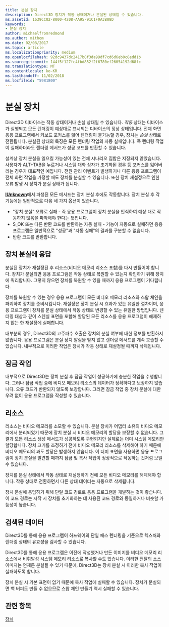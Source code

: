 ```yaml
---
title: 분실 장치
description: Direct3D 장치가 작동 상태이거나 분실된 상태일 수 있습니다.
ms.assetid: 1639CC02-8000-4208-AA95-91C1F0A3B08D
keywords:
- 분실 장치
author: michaelfromredmond
ms.author: mithom
ms.date: 02/08/2017
ms.topic: article
ms.localizationpriority: medium
ms.openlocfilehash: 92dc9437dc2417b8f3da99df7cd6d6eb0c8edd1b
ms.sourcegitcommit: 144f5f127fc4fbd852f2f6780ef26054192d68fc
ms.translationtype: MT
ms.contentlocale: ko-KR
ms.lasthandoff: 11/02/2018
ms.locfileid: "5981800"
---
```

# <a name="lost-devices"></a>분실 장치


Direct3D 디바이스는 작동 상태이거나 손실 상태일 수 있습니다. *작동* 상태는 디바이스가 실행되고 모든 렌더링이 예상대로 표시되는 디바이스의 정상 상태입니다. 전체 화면 응용 프로그램에서 키보드 포커스를 잃어 렌더링이 불가능할 경우, 장치는 *손실* 상태로 전환됩니다. 분실된 상태의 특징은 모든 렌더링 작업의 자동 실패입니다. 즉 렌더링 작업이 실패하더라도 렌더링 메서드가 성공 코드를 반환할 수 있습니다.

설계상 장치 분실을 일으킬 가능성이 있는 전체 시나리오 집합은 지정되지 않았습니다. 사용자가 ALT+TAB을 누르거나 시스템 대화 상자가 초기화된 경우 등 포커스를 잃어버리는 경우가 대표적인 예입니다. 전원 관리 이벤트가 발생하거나 다른 응용 프로그램이 전체 화면 작업을 가정할 때도 장치를 분실할 수 있습니다. 또한 장치 재설정으로 인한 오류 발생 시 장치가 분실 상태가 됩니다.

[**IUnknown**](https://msdn.microsoft.com/library/windows/desktop/ms680509)에서 파생된 모든 메서드는 장치 분실 후에도 작동합니다. 장치 분실 후 각 기능에는 일반적으로 다음 세 가지 옵션이 있습니다.

-   "장치 분실" 오류로 실패 - 즉 응용 프로그램이 장치 분실을 인식하여 예상 대로 작동하지 않음을 파악해야 한다는 뜻입니다.
-   S\_OK 또는 다른 반환 코드를 반환하는 자동 실패 - 기능이 자동으로 실패하면 응용 프로그램은 일반적으로 "성공"과 "자동 실패"의 결과를 구분할 수 없습니다.
-   반환 코드를 반환합니다.

## <a name="span-idrespondingtoalostdevicespanspan-idrespondingtoalostdevicespanspan-idrespondingtoalostdevicespanresponding-to-a-lost-device"></a><span id="Responding_to_a_Lost_Device"></span><span id="responding_to_a_lost_device"></span><span id="RESPONDING_TO_A_LOST_DEVICE"></span>장치 분실에 응답


분실된 장치가 재설정된 후 리소스(비디오 메모리 리소스 포함)를 다시 만들어야 합니다. 장치가 분실되면 응용 프로그램은 작동 상태로 복원할 수 있는지 확인하기 위해 장치에 쿼리합니다. 그렇지 않으면 장치를 복원할 수 있을 때까지 응용 프로그램이 기다립니다.

장치를 복원할 수 있는 경우 응용 프로그램이 모든 비디오 메모리 리소스와 스왑 체인을 파괴하여 장치를 준비시킵니다. 재설정은 장치 분실 시 효과가 있는 유일한 절차이며, 응용 프로그램이 장치를 분실 상태에서 작동 상태로 변경할 수 있는 유일한 방법입니다. 렌더링 대상과 깊이 스텐실 표면을 포함해 할당된 모든 리소스를 응용 프로그램이 해제하지 않는 한 재설정에 실패합니다.

대부분의 경우, Direct3D의 고주파수 호출은 장치의 분실 여부에 대한 정보를 반환하지 않습니다. 응용 프로그램은 분실 장치 알림을 받지 않고 렌더링 메서드를 계속 호출할 수 있습니다. 내부적으로 이러한 작업은 장치가 작동 상태로 재설정될 때까지 삭제됩니다.

## <a name="span-idlockingoperationsspanspan-idlockingoperationsspanspan-idlockingoperationsspanlocking-operations"></a><span id="Locking_Operations"></span><span id="locking_operations"></span><span id="LOCKING_OPERATIONS"></span>잠금 작업


내부적으로 Direct3D는 장치 분실 후 잠금 작업이 성공하기에 충분한 작업을 수행합니다. 그러나 잠금 작업 중에 비디오 메모리 리소스의 데이터가 정확하다고 보장하지 않습니다. 오류 코드가 반환되지 않도록 보장합니다. 그러면 잠금 작업 중 장치 분실에 대한 우려 없이 응용 프로그램을 작성할 수 있습니다.

## <a name="span-idresourcesspanspan-idresourcesspanspan-idresourcesspanresources"></a><span id="Resources"></span><span id="resources"></span><span id="RESOURCES"></span>리소스


리소스는 비디오 메모리를 소모할 수 있습니다. 분실 장치가 어댑터 소유의 비디오 메모리에서 분리되었기 때문에 장치 분실 시 비디오 메모리의 할당을 보장할 수 없습니다. 그 결과 모든 리소스 생성 메서드가 성공하도록 구현되지만 실제로는 더미 시스템 메모리만 할당합니다. 장치 크기를 조정하기 전에 비디오 메모리 리소스를 삭제해야 하기 때문에 비디오 메모리의 과도 할당은 발생하지 않습니다. 이 더미 표면을 사용하면 응용 프로그램이 장치 분실을 발견할 때까지 잠금 및 복사 작업이 정상적으로 작동하는 것처럼 보일 수 있습니다.

장치를 분실 상태에서 작동 상태로 재설정하기 전에 모든 비디오 메모리를 해제해야 합니다. 작동 상태로 전환하면서 다른 상태 데이터는 자동으로 삭제됩니다.

장치 분실에 응답하기 위해 단일 코드 경로로 응용 프로그램을 개발하는 것이 좋습니다. 이 코드 경로는 시작 시 장치를 초기화하는 데 사용된 코드 경로와 동일하거나 비슷할 가능성이 높습니다.

## <a name="span-idretrieveddataspanspan-idretrieveddataspanspan-idretrieveddataspanretrieved-data"></a><span id="Retrieved_Data"></span><span id="retrieved_data"></span><span id="RETRIEVED_DATA"></span>검색된 데이터


Direct3D를 통해 응용 프로그램이 하드웨어의 단일 패스 렌더링을 기준으로 텍스처와 렌더링 상태의 유효성을 검사할 수 있습니다.

Direct3D를 통해 응용 프로그램은 이전에 작성했거나 만든 이미지를 비디오 메모리 리소스에서 비휘발성 시스템 메모리 리소스로 복사할 수도 있습니다. 이러한 전달의 소스 이미지는 언제든 분실될 수 있기 때문에, Direct3D는 장치 분실 시 이러한 복사 작업이 실패하도록 합니다.

장치 분실 시 기본 표면이 없기 때문에 복사 작업에 실패할 수 있습니다. 장치가 분실되면 백 버퍼도 만들 수 없으므로 스왑 체인 만들기 역시 실패할 수 있습니다.

## <a name="span-idrelated-topicsspanrelated-topics"></a><span id="related-topics"></span>관련 항목


[장치](devices.md)

 

 




